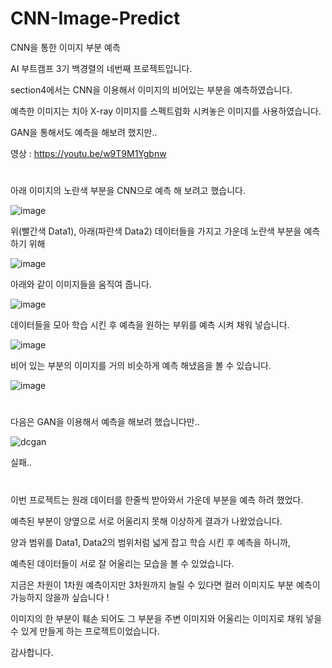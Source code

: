 # CNN-Image-Predict
CNN을 통한 이미지 부분 예측

AI 부트캠프 3기 백경렬의 네번째 프로젝트입니다.

section4에서는 CNN을 이용해서 이미지의 비어있는 부분을 예측하였습니다.

예측한 이미지는 치아 X-ray 이미지를 스펙트럼화 시켜놓은 이미지를 사용하였습니다.

GAN을 통해서도 예측을 해보려 했지만..

영상 : https://youtu.be/w9T9M1Ygbnw
#

아래 이미지의 노란색 부분을 CNN으로 예측 해 보려고 했습니다.

![image](https://user-images.githubusercontent.com/40240766/166127449-d58666aa-5594-4da8-a0b2-5e036bf8ffd6.png)

위(빨간색 Data1), 아래(파란색 Data2) 데이터들을 가지고 가운데 노란색 부분을 예측하기 위해

![image](https://user-images.githubusercontent.com/40240766/166127715-b3c05245-ce8e-4d30-abd7-7c0f6eaff908.png)

아래와 같이 이미지들을 움직여 줍니다.

![image](https://user-images.githubusercontent.com/40240766/166127671-ec6bc300-6bf7-4bf0-ac89-19a5f6335f0d.png)

데이터들을 모아 학습 시킨 후 예측을 원하는 부위를 예측 시켜 채워 넣습니다.

![image](https://user-images.githubusercontent.com/40240766/166127735-d6ac2c26-7f71-48df-9893-6ba13527c20f.png)

비어 있는 부분의 이미지를 거의 비슷하게 예측 해냈음을 볼 수 있습니다.

![image](https://user-images.githubusercontent.com/40240766/166127782-bf6da7a6-360d-4845-9053-4c448aa8d725.png)

#

다음은 GAN을 이용해서 예측을 해보려 했습니다만..

![dcgan](https://user-images.githubusercontent.com/40240766/166127806-20dab048-e255-4146-8041-4c415ecf0065.gif)

실패..

# 

이번 프로젝트는 원래 데이터를 한줄씩 받아와서 가운데 부분을 예측 하려 했었다.

예측된 부분이 양옆으로 서로 어울리지 못해 이상하게 결과가 나왔었습니다.

양과 범위를 Data1, Data2의 범위처럼 넓게 잡고 학습 시킨 후 예측을 하니까,

예측된 데이터들이 서로 잘 어울리는 모습을 볼 수 있었습니다.

지금은 차원이 1차원 예측이지만 3차원까지 늘릴 수 있다면 컬러 이미지도 부분 예측이 가능하지 않을까 싶습니다 !

이미지의 한 부분이 훼손 되어도 그 부분을 주변 이미지와 어울리는 이미지로 채워 넣을 수 있게 만들게 하는 프로젝트이었습니다.

감사합니다.
